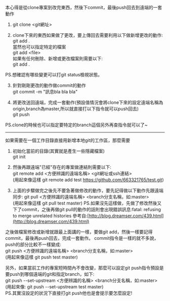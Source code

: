 本心得是從clone專案到改完東西，然後下commit，最後push回去到遠端的一套動作

1.
	git clone <git網址>

2. clone下來的東西如果做了更改，要上傳回去需要利用以下做新增更改的動作:  
	git add .  
當然也可以指定特定的檔案  
	git add \<file\>  
如果有任何刪除、新增或更改檔案則需要以下:  
	git add .  

PS.想確認有哪些變更可以打git status檢視狀態。


3. 針對剛剛更改的動作做commit的動作  
	git commit -m "訊息bla bla bla"

4. 將更改送回遠端，完成一套動作(預設值情況會將clone下來的設定遠端名稱為origin,branch為master,所以就直接打以下指令就可以push回去)  
	git push

PS.clone的時候也可以指定要特定的branch這個另外再查指令就可以了~


---

如果需要在一個工作目錄直接用新增本地git的工作區，那麼需要

1. 初始化當前的目錄(其實就是產生一些隱藏檔案)  
	git init

2. 然後再跟遠端"已經"存在的專案做連結則需要以下:  
	git remote add \<方便辨識的遠端名稱\> \<git網址或ssh連結\>  
	(用起來像這樣 git remote add test https://github.com/663321765/test.git)

3. 上面的步驟做完之後先不要急著做修改的動作，要先記得做以下動作先跟遠端同步:
		git pull \<方便辨識的遠端名稱\> \<branch分支名稱，如:master\>  
		(用起來像這樣 git pull test master)
PS.如果沒先這樣做，先做了修改然後又下了commit，之後再做git pull的動作的話則會出現錯誤訊息:fatal: refusing to merge unrelated histories
參考自:[http://blog.dreamser.com/439.html](http://blog.dreamser.com/439.html)

之後做檔案修改或新增就跟最上面講的一樣，要做git add，然後一樣要記得commit，最後再push回去，完成一套動作。
commit指令是一樣的就不多說，push的部分比較不一樣變成:  
	git push <方便辨識的遠端名稱> <branch分支名稱，如:master>  
	(用起來像這樣 git push test master)

另外，如果當前工作的專案短時間內不會改變，那麼可以設定git push指令預設是要push到哪個遠端的git和指定branch，如下:  
	git push --set-upstream <方便辨識的名稱> <branch分支名稱，如:master>  
(用起來像: git push --set-upstream test master)  
PS.其實沒設定的狀況下直接打git push他也是會提示要怎麼設定!

